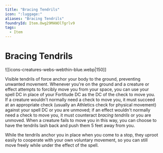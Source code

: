 ```yaml
---
title: "Bracing Tendrils"
icon: ":luggage:"
aliases: "Bracing Tendrils"
foundryId: Item.Owg29MANOlTgrlv9
tags:
  - Item
---
```


# Bracing Tendrils
![[icons-creatures-webs-webthin-blue.webp|150]]

Visible tendrils of force anchor your body to the ground, preventing unwanted movement. Whenever you're on the ground and a creature or effect attempts to forcibly move you from your space, you can use your spell DC in place of your Fortitude DC as the DC of the check to move you. If a creature wouldn't normally need a check to move you, it must succeed at an appropriate check (usually an Athletics check for physical movement) against your spell DC or you are unmoved; if an effect wouldn't normally need a check to move you, it must counteract _bracing tendrils_ or you are unmoved. When a creature fails to move you in this way, you can choose to have the tendrils lash back and push them 5 feet away from you.

While the tendrils anchor you in place when you come to a stop, they uproot easily to cooperate with your own voluntary movement, so you can still move freely while under the effect of the spell.

